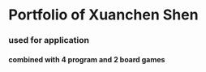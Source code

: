 # Portfolio of Xuanchen Shen

### used for application

#### combined with 4 program and 2 board games